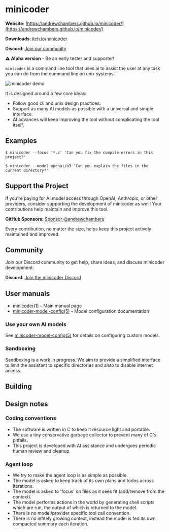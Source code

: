 # minicoder

**Website**: [https://andrewchambers.github.io/minicoder/](https://andrewchambers.github.io/minicoder/)

**Downloads**: [itch.io/minicoder](https://andrewchambers.itch.io/minicoder)

**Discord**: [Join our community](https://discord.gg/cZk3yxBxRS)

**⚠️ Alpha version** - Be an early tester and supporter!

`minicoder` is a command line tool that uses ai to assist the user at
any task you can do from the command line on unix systems.

![minicoder demo](https://github.com/andrewchambers/minicoder/blob/artifacts/minicoder-demo.gif?raw=true)

It is designed around a few core ideas: 

- Follow good cli and unix design practices.
- Support as many AI models as possible with a universal and simple interface.
- AI advances will keep improving the tool without complicating the tool itself.

## Examples

```
$ minicoder --focus '*.c' 'Can you fix the compile errors in this project?'
```

```
$ minicoder --model openai/o3 'Can you explain the files in the current directory?'
```

## Support the Project

If you're paying for AI model access through OpenAI, Anthropic, or other providers, consider supporting the development of minicoder as well! Your contributions help maintain and improve this tool.

**GitHub Sponsors**: [Sponsor @andrewchambers](https://github.com/sponsors/andrewchambers)

Every contribution, no matter the size, helps keep this project actively maintained and improved.

## Community

Join our Discord community to get help, share ideas, and discuss minicoder development:

**Discord**: [Join the minicoder Discord](https://discord.gg/cZk3yxBxRS)

## User manuals

- [minicoder(1)](doc/minicoder.1.scdoc) - Main manual page
- [minicoder-model-config(5)](doc/minicoder-model-config.5.scdoc) - Model configuration documentation

### Use your own AI models

See [minicoder-model-config(5)](doc/minicoder-model-config.5.scdoc) for details on configuring custom models.

### Sandboxing

Sandboxing is a work in progress.
We aim to provide a simplified interface to limit
the assistant to specific directories and alsto to disable internet access. 

## Building 

## Design notes

### Coding conventions

- The software is written in C to keep it resource light and portable.
- We use a tiny conservative garbage collector to prevent many of C's pitfalls.
- This project is developed with AI assistance and undergoes periodic human review and cleanup.

### Agent loop

- We try to make the agent loop is as simple as possible.
- The model is asked to keep track of its own plans and todos across iterations.
- The model is asked to 'focus' on files as it sees fit (add/remove from the context).
- The model performs actions in the world by generating shell scripts which are run, the output of which is returned to the model.
- There is no model/provider specific tool call convention.
- There is no infitely growing context, instead the model is fed its own compacted summary each iteration.
